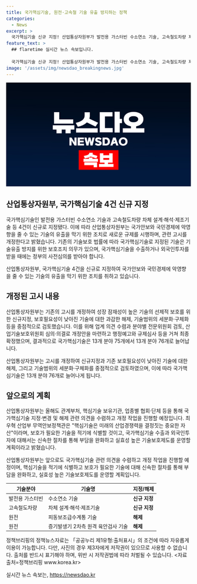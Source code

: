 ```yaml
---
title: 국가핵심기술, 원전·고속철 기술 유출 방지하는 정책
categories:
  - News
excerpt: >
  국가핵심기술 신규 지정! 산업통상자원부가 발전용 가스터빈 수소연소 기술, 고속철도차량 제조기술 등 4건을 국가안보와 경제에 악영향을 줄 수 있는 기술로 선정했다. 이로써 기술의 보호와 유출 방지에 더욱 신경쓰고, 최우혁 산업부 무역안보정책관은 핵심기술은 미래의 산업경쟁력을 결정짓는 중요한 자산이라며 적기에 보호가 필요한 핵심기술들을 식별하고 보호가치가 낮은 기술들은 해제할 예정이라 밝혔다. (출처: 정책브리핑 www.korea.kr)
feature_text: >
  ## flaretime 실시간 뉴스 속보입니다.

  국가핵심기술 신규 지정! 산업통상자원부가 발전용 가스터빈 수소연소 기술, 고속철도차량 제조기술 등 4건을 국가안보와 경제에 악영향을 줄 수 있는 기술로 선정했다. 이로써 기술의 보호와 유출 방지에 더욱 신경쓰고, 최우혁 산업부 무역안보정책관은 핵심기술은 미래의 산업경쟁력을 결정짓는 중요한 자산이라며 적기에 보호가 필요한 핵심기술들을 식별하고 보호가치가 낮은 기술들은 해제할 예정이라 밝혔다. (출처: 정책브리핑 www.korea.kr)
image: '/assets/img/newsdao_breakingnews.jpg'
---
```


<p><img src="/assets/img/newsdao_breakingnews.jpg" alt="flaretime 속보" /></p>

<h2 data-ke-size="size26">산업통상자원부, 국가핵심기술 4건 신규 지정</h2>

<p>국가핵심기술인 발전용 가스터빈 수소연소 기술과 고속철도차량 차체 설계·해석·제조기술 등 4건이 신규로 지정됐다. 이에 따라 산업통상자원부는 국가안보와 국민경제에 악영향을 줄 수 있는 기술의 유출을 막기 위한 조치로 새로운 규제를 시행하며, 관련 고시를 개정한다고 밝혔습니다. 기존의 기술보호 법률에 따라 국가핵심기술로 지정된 기술은 기술유출 방지를 위한 보호조치 의무가 있으며, 국가핵심기술을 수출하거나 외국인투자를 받을 때에는 정부의 사전심의를 받아야 합니다.</p>

<p data-ke-size="size16">산업통상자원부, 국가핵심기술 4건을 신규로 지정하여 국가안보와 국민경제에 악영향을 줄 수 있는 기술의 유출을 막기 위한 조치를 취하고 있습니다.</p>

<h2 data-ke-size="size26">개정된 고시 내용</h2>

<p>산업통상자원부는 기존의 고시를 개정하여 성장 잠재성이 높은 기술의 선제적 보호를 위한 신규지정, 보호필요성이 낮아진 기술에 대한 과감한 해제, 기술범위의 세분화·구체화 등을 중점적으로 검토했습니다. 이를 위해 업계 의견 수렴과 분야별 전문위원회 검토, 산업기술보호위원회 심의·의결로 개정안을 마련하고 행정예고와 규제심사 등을 거쳐 최종 확정했으며, 결과적으로 국가핵심기술은 13개 분야 75개에서 13개 분야 76개로 늘어납니다.</p>

<p data-ke-size="size16">산업통상자원부는 고시를 개정하여 신규지정과 기존 보호필요성이 낮아진 기술에 대한 해제, 그리고 기술범위의 세분화·구체화를 중점적으로 검토하였으며, 이에 따라 국가핵심기술은 13개 분야 76개로 늘어나게 됩니다.</p>

<h2 data-ke-size="size26">앞으로의 계획</h2>

<p>산업통상자원부는 올해도 관계부처, 핵심기술 보유기관, 업종별 협회·단체 등을 통해 국가핵심기술 지정·변경 및 해제 관련 의견을 수렴하고 개정 작업을 진행할 예정입니다. 최우혁 산업부 무역안보정책관은 "핵심기술은 미래의 산업경쟁력을 결정짓는 중요한 자산"이라며, 보호가 필요한 기술을 적기에 식별할 것이고, 국가핵심기술 수출과 외국인투자에 대해서는 신속한 절차를 통해 부담을 완화하고 실효성 높은 기술보호제도를 운영할 계획이라고 밝혔습니다.</p>

<p data-ke-size="size16">산업통상자원부는 앞으로도 국가핵심기술 관련 의견을 수렴하고 개정 작업을 진행할 예정이며, 핵심기술을 적기에 식별하고 보호가 필요한 기술에 대해 신속한 절차를 통해 부담을 완화하고, 실효성 높은 기술보호제도를 운영할 계획입니다.</p>

<table>
    <thead>
        <tr>
            <th>기술분야</th>
            <th>기술명</th>
            <th>지정/해제</th>
        </tr>
    </thead>
    <tbody>
        <tr>
            <td>발전용 가스터빈</td>
            <td>수소연소 기술</td>
            <td><b>신규 지정</b></td>
        </tr>
        <tr>
            <td>고속철도차량</td>
            <td>차체 설계·해석·제조기술</td>
            <td><b>신규 지정</b></td>
        </tr>
        <tr>
            <td>원전</td>
            <td>피동보조급수계통 기술</td>
            <td><b>해제</b></td>
        </tr>
        <tr>
            <td>원전</td>
            <td>증기발생기 2차측 원격 육안검사 기술</td>
            <td><b>해제</b></td>
        </tr>
    </tbody>
</table>

<p data-ke-size="size16">정책브리핑의 정책뉴스자료는 「공공누리 제1유형:출처표시」의 조건에 따라 자유롭게 이용이 가능합니다. 다만, 사진의 경우 제3자에게 저작권이 있으므로 사용할 수 없습니다. 출처를 반드시 표기해야 하며, 위반 시 저작권법에 따라 처벌될 수 있습니다. <자료출처=정책브리핑 www.korea.kr></p>
실시간 뉴스 속보는, <a href="https://newsdao.kr" rel="dofollow">https://newsdao.kr</a>



